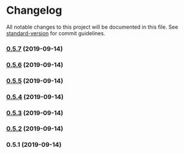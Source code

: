 # Changelog

All notable changes to this project will be documented in this file. See [standard-version](https://github.com/conventional-changelog/standard-version) for commit guidelines.

### [0.5.7](https://github.com/warhunter45/voicemeeter-connector/compare/v0.5.6...v0.5.7) (2019-09-14)



### [0.5.6](https://github.com/warhunter45/voicemeeter-connector/compare/v0.5.5...v0.5.6) (2019-09-14)



### [0.5.5](https://github.com/warhunter45/voicemeeter-connector/compare/v0.5.4...v0.5.5) (2019-09-14)



### [0.5.4](https://github.com/warhunter45/voicemeeter-connector/compare/v0.5.3...v0.5.4) (2019-09-14)



### [0.5.3](https://github.com/warhunter45/voicemeeter-connector/compare/v0.5.2...v0.5.3) (2019-09-14)



### [0.5.2](https://github.com/warhunter45/voicemeeter-connector/compare/v0.5.1...v0.5.2) (2019-09-14)



### 0.5.1 (2019-09-14)
